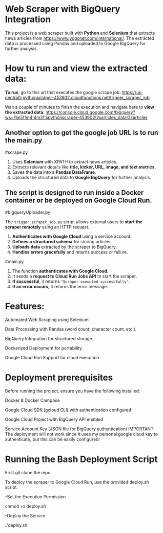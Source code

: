 # Web Scraper with BigQuery Integration

This project is a web scraper built with **Python** and **Selenium** that extracts news articles from https://www.yogonet.com/international/. The extracted data is processed using Pandas and uploaded to Google BigQuery for further analysis.

# How tu run and view the extracted data:
**To run**, go to this url that executes the google scrape job: https://us-central1-pythonscraper-453902.cloudfunctions.net/trigger_scraper_job

Wait a couple of minutes to finish the execution and navigate here to **view the extracted data**: https://console.cloud.google.com/bigquery?ws=!1m5!1m4!4m3!1spythonscraper-453902!2sarticles_data!3sarticles

Another option to get the google job URL is to run the main.py
------------------------------------------------------
#scrape.py
1. Uses **Selenium** with XPATH to extract news articles.
2. Extracts relevant details like **title, kicker, URL, image, and text metrics**.
3. Saves the data into a **Pandas DataFrame**.
4. Uploads the structured data to **Google BigQuery** for further analysis.

The script is designed to run **inside a Docker container** or be deployed on **Google Cloud Run**.
------------------------------------------------------
#bigqueryUploader.py

The `trigger_scraper_job.py` script allows external users to **start the scraper remotely** using an HTTP request.

1. **Authenticates with Google Cloud** using a service account.
2. **Defines a structured schema** for storing articles.
3. **Uploads data** extracted by the scraper to BigQuery.
4. **Handles errors gracefully** and returns success or failure.

#main.py
1. The function **authenticates with Google Cloud**.
2. It sends a **request to Cloud Run Jobs API** to start the scraper.
3. **If successful**, it returns `"Scraper executed successfully"`.
4. **If an error occurs**, it returns the error message.

# Features:

Automated Web Scraping using Selenium.

Data Processing with Pandas (word count, character count, etc.).

BigQuery Integration for structured storage.

Dockerized Deployment for portability.

Google Cloud Run Support for cloud execution.

# Deployment prerequisites

Before running the project, ensure you have the following installed:

Docker & Docker Compose

Google Cloud SDK (gcloud CLI) with authentication configured

Google Cloud Project with BigQuery API enabled

Service Account Key (JSON file for BigQuery authentication) IMPORTANT: The deployment will not work since it uses my personal google cloud key to authenticate, but this can be easily configured!

# Running the Bash Deployment Script

First git clone the repo

To deploy the scraper to Google Cloud Run, use the provided deploy.sh script.

-Set the Execution Permission

chmod +x deploy.sh

-Deploy the Service

./deploy.sh
